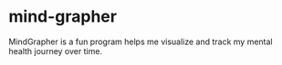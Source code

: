 # mind-grapher
MindGrapher is a fun program helps me visualize and track my mental health journey over time. 
